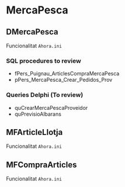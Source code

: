 # MercaPesca

## DMercaPesca

Funcionalitat `Ahora.ini`

### SQL procedures to review

- fPers_Puignau_ArticlesCompraMercaPesca
- pPers_MercaPesca_Crear_Pedidos_Prov

### Queries Delphi (To review)

- quCrearMercaPescaProveidor
- quPrevisioAlbarans

## MFArticleLlotja

Funcionalitat `Ahora.ini`

## MFCompraArticles

Funcionalitat `Ahora.ini`
